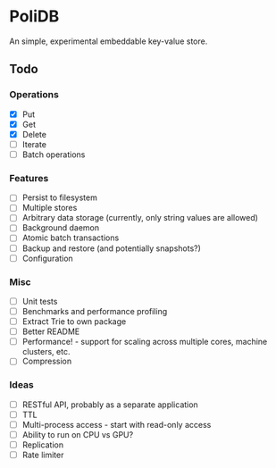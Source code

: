 # PoliDB
An simple, experimental embeddable key-value store.

## Todo

### Operations
- [x] Put
- [x] Get
- [x] Delete
- [ ] Iterate
- [ ] Batch operations

### Features
- [ ] Persist to filesystem
- [ ] Multiple stores 
- [ ] Arbitrary data storage (currently, only string values are allowed)
- [ ] Background daemon
- [ ] Atomic batch transactions
- [ ] Backup and restore (and potentially snapshots?)
- [ ] Configuration

### Misc
- [ ] Unit tests
- [ ] Benchmarks and performance profiling
- [ ] Extract Trie to own package
- [ ] Better README
- [ ] Performance! - support for scaling across multiple cores, machine clusters, etc.
- [ ] Compression

### Ideas
- [ ] RESTful API, probably as a separate application 
- [ ] TTL
- [ ] Multi-process access - start with read-only access
- [ ] Ability to run on CPU vs GPU?
- [ ] Replication
- [ ] Rate limiter
